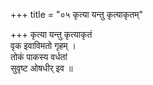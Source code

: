 +++
title = "०५ कृत्या यन्तु कृत्याकृतम्"

+++
कृत्या यन्तु कृत्याकृतं  
वृक इवाविमतो गृहम् ।  
तोकं पाकस्य वर्धतां  
सुवृष्ट ओषधीर् इव ॥